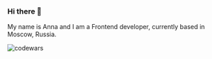 ### Hi there 👋

My name is Anna and I am a Frontend developer, currently based in Moscow, Russia.

![codewars](https://www.codewars.com/users/Anna5756855/badges/small "My current Codewars rank is 5 kyu")

<!--
**Anna5756855/Anna5756855** is a ✨ _special_ ✨ repository because its `README.md` (this file) appears on your GitHub profile.

Here are some ideas to get you started:

- 🔭 I’m currently working on ...
- 🌱 I’m currently learning ...
- 👯 I’m looking to collaborate on ...
- 🤔 I’m looking for help with ...
- 💬 Ask me about ...
- 📫 How to reach me: ...
- 😄 Pronouns: ...
- ⚡ Fun fact: ...
-->
